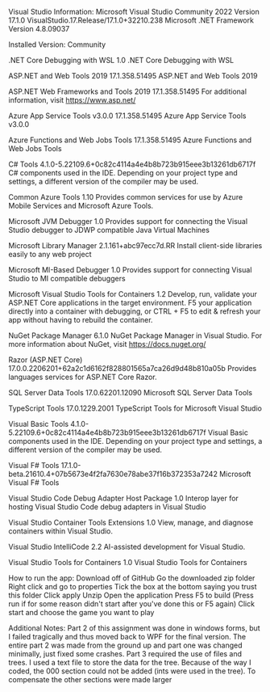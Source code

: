 Visual Studio Information:
Microsoft Visual Studio Community 2022
Version 17.1.0
VisualStudio.17.Release/17.1.0+32210.238
Microsoft .NET Framework
Version 4.8.09037

Installed Version: Community

.NET Core Debugging with WSL   1.0
.NET Core Debugging with WSL

ASP.NET and Web Tools 2019   17.1.358.51495
ASP.NET and Web Tools 2019

ASP.NET Web Frameworks and Tools 2019   17.1.358.51495
For additional information, visit https://www.asp.net/

Azure App Service Tools v3.0.0   17.1.358.51495
Azure App Service Tools v3.0.0

Azure Functions and Web Jobs Tools   17.1.358.51495
Azure Functions and Web Jobs Tools

C# Tools   4.1.0-5.22109.6+0c82c4114a4e4b8b723b915eee3b13261db6717f
C# components used in the IDE. Depending on your project type and settings, a different version of the compiler may be used.

Common Azure Tools   1.10
Provides common services for use by Azure Mobile Services and Microsoft Azure Tools.

Microsoft JVM Debugger   1.0
Provides support for connecting the Visual Studio debugger to JDWP compatible Java Virtual Machines

Microsoft Library Manager   2.1.161+abc97ecc7d.RR
Install client-side libraries easily to any web project

Microsoft MI-Based Debugger   1.0
Provides support for connecting Visual Studio to MI compatible debuggers

Microsoft Visual Studio Tools for Containers   1.2
Develop, run, validate your ASP.NET Core applications in the target environment. F5 your application directly into a container with debugging, or CTRL + F5 to edit & refresh your app without having to rebuild the container.

NuGet Package Manager   6.1.0
NuGet Package Manager in Visual Studio. For more information about NuGet, visit https://docs.nuget.org/

Razor (ASP.NET Core)   17.0.0.2206201+62a2c1d6162f828801565a7ca26d9d48b810a05b
Provides languages services for ASP.NET Core Razor.

SQL Server Data Tools   17.0.62201.12090
Microsoft SQL Server Data Tools

TypeScript Tools   17.0.1229.2001
TypeScript Tools for Microsoft Visual Studio

Visual Basic Tools   4.1.0-5.22109.6+0c82c4114a4e4b8b723b915eee3b13261db6717f
Visual Basic components used in the IDE. Depending on your project type and settings, a different version of the compiler may be used.

Visual F# Tools   17.1.0-beta.21610.4+07b5673e4f2fa7630e78abe37f16b372353a7242
Microsoft Visual F# Tools

Visual Studio Code Debug Adapter Host Package   1.0
Interop layer for hosting Visual Studio Code debug adapters in Visual Studio

Visual Studio Container Tools Extensions   1.0
View, manage, and diagnose containers within Visual Studio.

Visual Studio IntelliCode   2.2
AI-assisted development for Visual Studio.

Visual Studio Tools for Containers   1.0
Visual Studio Tools for Containers

How to run the app:
Download off of GitHub
Go the downloaded zip folder
Right click and go to properties
Tick the box at the bottom saying you trust this folder
Click apply
Unzip
Open the application
Press F5 to build (Press run if for some reason didn't start after you've done this or F5 again)
Click start and choose the game you want to play

Additional Notes:
Part 2 of this assignment was done in windows forms, but I failed tragically and thus moved back to WPF for the final version. 
The entire part 2 was made from the ground up and part one was changed minimally, just fixed some crashes.
Part 3 required the use of files and trees.
I used a text file to store the data for the tree.
Because of the way I coded, the 000 section could not be added (ints were used in the tree).
To compensate the other sections were made larger
